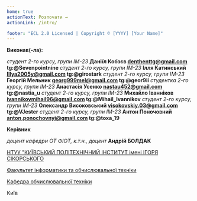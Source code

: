 ```yaml
---
home: true
actionText: Розпочати →
actionLink: /intro/

footer: "ECL 2.0 Licensed | Copyright © [YYYY] [Your Name]"
---
```



**Виконав(-ла):** 

*студент 2-го курсу, групи ІМ-23*<span padding-right:5em></span> **Даніїл Кобзєв denthenttg@gmail.com tg:@Sevenpointnine** 
*студент 2-го курсу, групи ІМ-23*<span padding-right:5em></span> **Ілля Катинський Illya2005y@gmail.com tg:@girostark** 
*студент 2-го курсу, групи ІМ-23*<span padding-right:5em></span> **Георгій Мельник georg999mel@gmail.com tg:@geor9ii** 
*студентка 2-го курсу, групи ІМ-23*<span padding-right:5em></span> **Анастасія Усенко nastau452@gmail.com tg:@nastia_u** 
*студент 2-го курсу, групи ІМ-23*<span padding-right:5em></span> **Михайло Іванніков ivannikovmihail96@gmail.com tg:@Mihail_Ivannikov** 
*студент 2-го курсу, групи ІМ-23*<span padding-right:5em></span> **Олександр Високовський visokovskiy.03@gmail.com tg:@VJester** 
*студент 2-го курсу, групи ІМ-23*<span padding-right:5em></span> **Антон Поночовний anton.ponochovnyi@gmail.com tg:@toxa_19** 


**Керівник**

*доцент кафедри ОТ ФІОТ, к.т.н., доцент*<span padding-right:5em></span> **Андрій БОЛДАК** 

[НТУУ "КИЇВСЬКИЙ ПОЛІТЕХНІЧНИЙ ІНСТИТУТ імені ІГОРЯ СІКОРСЬКОГО](https://kpi.ua/)

[Факультет інформатики та обчислювальної техніки](https://fiot.kpi.ua/)

[Кафедра обчислювальної техніки](https://comsys.kpi.ua/)

Київ
